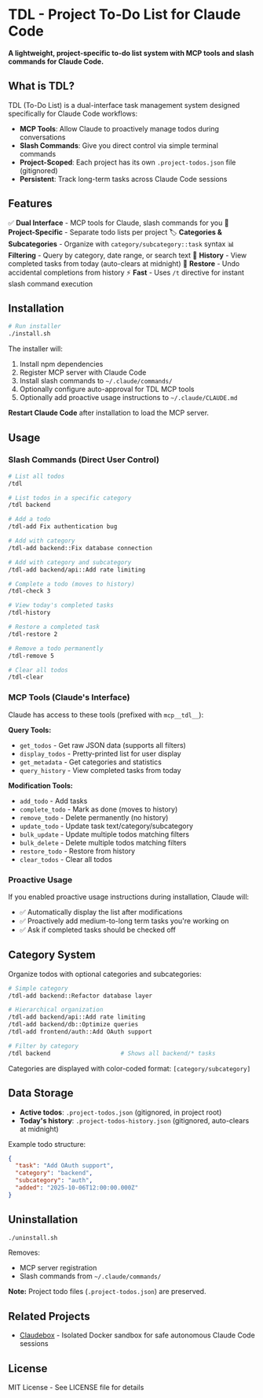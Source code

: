 # TDL - Project To-Do List for Claude Code

**A lightweight, project-specific to-do list system with MCP tools and slash commands for Claude Code.**

## What is TDL?

TDL (To-Do List) is a dual-interface task management system designed specifically for Claude Code workflows:

- **MCP Tools**: Allow Claude to proactively manage todos during conversations
- **Slash Commands**: Give you direct control via simple terminal commands
- **Project-Scoped**: Each project has its own `.project-todos.json` file (gitignored)
- **Persistent**: Track long-term tasks across Claude Code sessions

## Features

✅ **Dual Interface** - MCP tools for Claude, slash commands for you
📂 **Project-Specific** - Separate todo lists per project
🏷️ **Categories & Subcategories** - Organize with `category/subcategory::task` syntax
📊 **Filtering** - Query by category, date range, or search text
📜 **History** - View completed tasks from today (auto-clears at midnight)
🔄 **Restore** - Undo accidental completions from history
⚡ **Fast** - Uses `/t` directive for instant slash command execution

## Installation

```bash
# Run installer
./install.sh
```

The installer will:
1. Install npm dependencies
2. Register MCP server with Claude Code
3. Install slash commands to `~/.claude/commands/`
4. Optionally configure auto-approval for TDL MCP tools
5. Optionally add proactive usage instructions to `~/.claude/CLAUDE.md`

**Restart Claude Code** after installation to load the MCP server.

## Usage

### Slash Commands (Direct User Control)

```bash
# List all todos
/tdl

# List todos in a specific category
/tdl backend

# Add a todo
/tdl-add Fix authentication bug

# Add with category
/tdl-add backend::Fix database connection

# Add with category and subcategory
/tdl-add backend/api::Add rate limiting

# Complete a todo (moves to history)
/tdl-check 3

# View today's completed tasks
/tdl-history

# Restore a completed task
/tdl-restore 2

# Remove a todo permanently
/tdl-remove 5

# Clear all todos
/tdl-clear
```

### MCP Tools (Claude's Interface)

Claude has access to these tools (prefixed with `mcp__tdl__`):

**Query Tools:**
- `get_todos` - Get raw JSON data (supports all filters)
- `display_todos` - Pretty-printed list for user display
- `get_metadata` - Get categories and statistics
- `query_history` - View completed tasks from today

**Modification Tools:**
- `add_todo` - Add tasks
- `complete_todo` - Mark as done (moves to history)
- `remove_todo` - Delete permanently (no history)
- `update_todo` - Update task text/category/subcategory
- `bulk_update` - Update multiple todos matching filters
- `bulk_delete` - Delete multiple todos matching filters
- `restore_todo` - Restore from history
- `clear_todos` - Clear all todos

### Proactive Usage

If you enabled proactive usage instructions during installation, Claude will:
- ✅ Automatically display the list after modifications
- ✅ Proactively add medium-to-long term tasks you're working on
- ✅ Ask if completed tasks should be checked off

## Category System

Organize todos with optional categories and subcategories:

```bash
# Simple category
/tdl-add backend::Refactor database layer

# Hierarchical organization
/tdl-add backend/api::Add rate limiting
/tdl-add backend/db::Optimize queries
/tdl-add frontend/auth::Add OAuth support

# Filter by category
/tdl backend                    # Shows all backend/* tasks
```

Categories are displayed with color-coded format: `[category/subcategory]`

## Data Storage

- **Active todos**: `.project-todos.json` (gitignored, in project root)
- **Today's history**: `.project-todos-history.json` (gitignored, auto-clears at midnight)

Example todo structure:
```json
{
  "task": "Add OAuth support",
  "category": "backend",
  "subcategory": "auth",
  "added": "2025-10-06T12:00:00.000Z"
}
```

## Uninstallation

```bash
./uninstall.sh
```

Removes:
- MCP server registration
- Slash commands from `~/.claude/commands/`

**Note:** Project todo files (`.project-todos.json`) are preserved.

## Related Projects

- [Claudebox](https://github.com/username/claudebox) - Isolated Docker sandbox for safe autonomous Claude Code sessions

## License

MIT License - See LICENSE file for details
